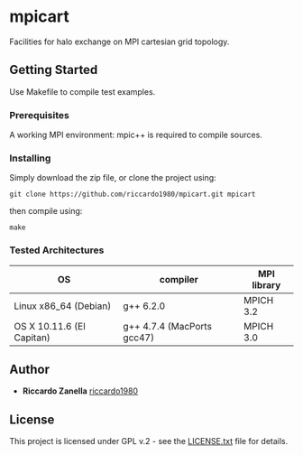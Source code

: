 # mpicart
Facilities for halo exchange on MPI cartesian grid topology.

## Getting Started
Use Makefile to compile test examples.

### Prerequisites
A working MPI environment: mpic++ is required to compile sources.

### Installing
Simply download the zip file, or clone the project using:

``` 
git clone https://github.com/riccardo1980/mpicart.git mpicart
```
then compile using:

```
make
```

### Tested Architectures

| OS                       | compiler                  | MPI library |
| ------------------------ | ------------------------- | ----------- |
| Linux x86_64 (Debian)    | g++ 6.2.0                 | MPICH 3.2   |
| OS X 10.11.6 (El Capitan)| g++ 4.7.4 (MacPorts gcc47)| MPICH 3.0   |

## Author

* **Riccardo Zanella** [riccardo1980](https://github.com/riccardo1980)

## License
This project is licensed under GPL v.2 - see the [LICENSE.txt](LICENSE.txt) file for details. 

